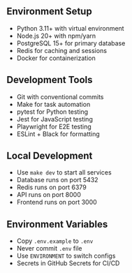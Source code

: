 ## Environment Setup
- Python 3.11+ with virtual environment
- Node.js 20+ with npm/yarn
- PostgreSQL 15+ for primary database
- Redis for caching and sessions
- Docker for containerization

## Development Tools
- Git with conventional commits
- Make for task automation
- pytest for Python testing
- Jest for JavaScript testing
- Playwright for E2E testing
- ESLint + Black for formatting

## Local Development
- Use `make dev` to start all services
- Database runs on port 5432
- Redis runs on port 6379
- API runs on port 8000
- Frontend runs on port 3000

## Environment Variables
- Copy `.env.example` to `.env`
- Never commit `.env` file
- Use `ENVIRONMENT` to switch configs
- Secrets in GitHub Secrets for CI/CD
